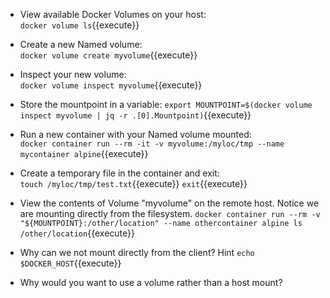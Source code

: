 - View available Docker Volumes on your host:  
```docker volume ls```{{execute}} 

- Create a new Named volume:  
```docker volume create myvolume```{{execute}}

- Inspect your new volume:  
```docker volume inspect myvolume```{{execute}}

- Store the mountpoint in a variable:
```export MOUNTPOINT=$(docker volume inspect myvolume | jq -r .[0].Mountpoint)```{{execute}}

- Run a new container with your Named volume mounted:  
```docker container run --rm -it -v myvolume:/myloc/tmp --name mycontainer alpine```{{execute}}

- Create a temporary file in the container and exit:  
```touch /myloc/tmp/test.txt```{{execute}}
```exit```{{execute}}

- View the contents of Volume "myvolume" on the remote host.  Notice we are mounting directly from the filesystem.
```docker container run --rm -v "${MOUNTPOINT}:/other/location" --name othercontainer alpine ls /other/location```{{execute}}

- Why can we not mount directly from the client?  Hint `echo $DOCKER_HOST`{{execute}}
- Why would you want to use a volume rather than a host mount?
